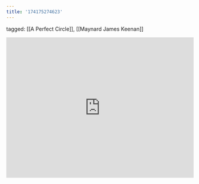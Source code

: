 ```yaml
---
title: '174175274623'
---
```

tagged: [[A Perfect Circle]], [[Maynard James Keenan]]
<iframe allow="accelerometer; autoplay; clipboard-write; encrypted-media; gyroscope; picture-in-picture" allowfullscreen="" frameborder="0" height="375" id="youtube_iframe" src="https://www.youtube.com/embed/0VdnEQVBPIw?feature=oembed&amp;enablejsapi=1&amp;origin=https://safe.txmblr.com&amp;wmode=opaque" width="500"></iframe>